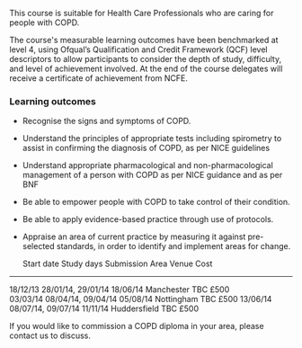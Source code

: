 This course is suitable for Health Care Professionals who are caring for people with COPD.

The course's measurable learning outcomes have been benchmarked at level 4, using Ofqual’s Qualification and Credit Framework (QCF) level descriptors to allow participants to consider the depth of study, difficulty, and level of achievement involved. At the end of the course delegates will receive a certificate of achievement from NCFE.

### Learning outcomes

* Recognise the signs and symptoms of COPD.
* Understand the principles of appropriate tests including spirometry to assist in confirming the diagnosis of COPD, as per NICE guidelines
* Understand appropriate pharmacological and non-pharmacological management of a person with COPD as per NICE guidance and as per BNF
* Be able to empower people with COPD to take control of their condition.
* Be able to apply evidence-based practice through use of protocols.
* Appraise an area of current practice by measuring it against pre-selected standards, in order to identify and implement areas for change.

  Start date    Study days              Submission     Area               Venue         Cost
------------------------------------------------------------------------------------------------
  18/12/13      28/01/14, 29/01/14      18/06/14       Manchester          TBC           £500  
  03/03/14      08/04/14, 09/04/14      05/08/14       Nottingham          TBC           £500
  13/06/14      08/07/14, 09/07/14      11/11/14       Huddersfield        TBC           £500
  
  
  If you would like to commission a COPD diploma in your area, please contact us to discuss.

